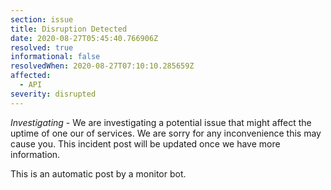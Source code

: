 ```yaml
---
section: issue
title: Disruption Detected
date: 2020-08-27T05:45:40.766906Z
resolved: true
informational: false
resolvedWhen: 2020-08-27T07:10:10.285659Z
affected:
  - API
severity: disrupted
---
```

*Investigating* - We are investigating a potential issue that might affect the uptime of one our of services. We are sorry for any inconvenience this may cause you. This incident post will be updated once we have more information.

This is an automatic post by a monitor bot.
        